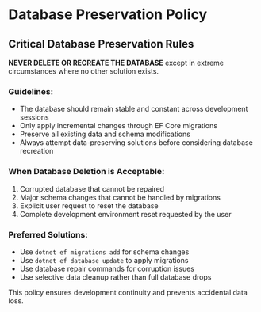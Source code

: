 # Database Preservation Policy

## Critical Database Preservation Rules

**NEVER DELETE OR RECREATE THE DATABASE** except in extreme circumstances where no other solution exists.

### Guidelines:
- The database should remain stable and constant across development sessions
- Only apply incremental changes through EF Core migrations
- Preserve all existing data and schema modifications
- Always attempt data-preserving solutions before considering database recreation

### When Database Deletion is Acceptable:
1. Corrupted database that cannot be repaired
2. Major schema changes that cannot be handled by migrations
3. Explicit user request to reset the database
4. Complete development environment reset requested by the user

### Preferred Solutions:
- Use `dotnet ef migrations add` for schema changes
- Use `dotnet ef database update` to apply migrations
- Use database repair commands for corruption issues
- Use selective data cleanup rather than full database drops

This policy ensures development continuity and prevents accidental data loss.